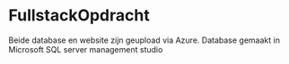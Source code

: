 # FullstackOpdracht

Beide database en website zijn geupload via Azure.
Database gemaakt in Microsoft SQL server management studio
